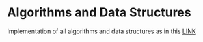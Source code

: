 # Algorithms and Data Structures  
Implementation of all algorithms and data structures as in this [LINK](https://discuss.codechef.com/questions/48877/data-structures-and-algorithms "CodeChef")